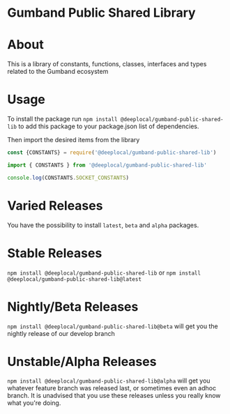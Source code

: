 # Gumband Public Shared Library

# About

This is a library of constants, functions, classes, interfaces and types related to the Gumband ecosystem

# Usage

To install the package run `npm install @deeplocal/gumband-public-shared-lib` to add this package to your package.json list of dependencies.

Then import the desired items from the library

```typescript
const {CONSTANTS} = require('@deeplocal/gumband-public-shared-lib')

import { CONSTANTS } from '@deeplocal/gumband-public-shared-lib'

console.log(CONSTANTS.SOCKET_CONSTANTS)
```


# Varied Releases

You have the possibility to install `latest`, `beta` and `alpha` packages.

# Stable Releases

`npm install @deeplocal/gumband-public-shared-lib` or `npm install @deeplocal/gumband-public-shared-lib@latest`  


# Nightly/Beta Releases
`npm install @deeplocal/gumband-public-shared-lib@beta` will get you the nightly release of our develop branch

# Unstable/Alpha Releases

`npm install @deeplocal/gumband-public-shared-lib@alpha` will get you whatever feature branch was released last, or sometimes even an adhoc branch. It is unadvised that you use these releases unless you really know what you're doing.